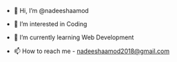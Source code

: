 - 👋 Hi, I’m @nadeeshaamod
  
- 👀 I’m interested in Coding
  
- 🌱 I’m currently learning Web Development
  
- 📫 How to reach me - nadeeshaamod2018@gmail.com

